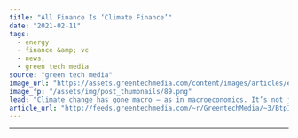 ```yaml
---
title: "All Finance Is ‘Climate Finance’"
date: "2021-02-11"
tags: 
  - energy
  - finance &amp; vc
  - news,
  - green tech media
source: "green tech media"
image_url: "https://assets.greentechmedia.com/content/images/articles/earth-day-finance-vc.jpg"
image_fp: "/assets/img/post_thumbnails/89.png"
lead: "Climate change has gone macro — as in macroeconomics. It’s not just an environmental, health and justice issue. It has become an economic imperative for financial analysts, finance ministers and the biggest asset managers in the world. For the second ..."
article_url: "http://feeds.greentechmedia.com/~r/GreentechMedia/~3/BtpI8nKlB_0/all-finance-is-climate-finance"
---
```


---
